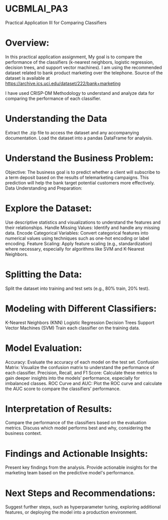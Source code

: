 # UCBMLAI_PA3
Practical Application III for Comparing Classifiers

# Overview: #
In this practical application assignment, My goal is to compare the performance of the classifiers (k-nearest neighbors, logistic regression, decision trees, and support vector machines). I am using the recommended dataset related to bank product marketing over the telephone. Source of the dataset is available at https://archive.ics.uci.edu/dataset/222/bank+marketing

I have used CRISP-DM Methodology to understand and analyze data for comparing the performance of each classifier.

# Understanding the Data #
Extract the .zip file to access the dataset and any accompanying documentation.
Load the dataset into a pandas DataFrame for analysis.

# Understand the Business Problem:
Objective: The business goal is to predict whether a client will subscribe to a term deposit based on the results of telemarketing campaigns.
This prediction will help the bank target potential customers more effectively.
Data Understanding and Preparation:

# Explore the Dataset: 
Use descriptive statistics and visualizations to understand the features and their relationships.
Handle Missing Values: Identify and handle any missing data.
Encode Categorical Variables: Convert categorical features into numerical values using techniques such as one-hot encoding or label encoding.
Feature Scaling: Apply feature scaling (e.g., standardization) where necessary, especially for algorithms like SVM and K-Nearest Neighbors.

# Splitting the Data:
Split the dataset into training and test sets (e.g., 80% train, 20% test).


# Modeling with Different Classifiers:
K-Nearest Neighbors (KNN)
Logistic Regression
Decision Trees
Support Vector Machines (SVM)
Train each classifier on the training data.

# Model Evaluation:
Accuracy: Evaluate the accuracy of each model on the test set.
Confusion Matrix: Visualize the confusion matrix to understand the performance of each classifier.
Precision, Recall, and F1 Score: Calculate these metrics to gain deeper insights into the models’ performance, especially for imbalanced classes.
ROC Curve and AUC: Plot the ROC curve and calculate the AUC score to compare the classifiers’ performance.

# Interpretation of Results:
Compare the performance of the classifiers based on the evaluation metrics.
Discuss which model performs best and why, considering the business context.

# Findings and Actionable Insights:
Present key findings from the analysis.
Provide actionable insights for the marketing team based on the predictive model's performance.

# Next Steps and Recommendations:
Suggest further steps, such as hyperparameter tuning, exploring additional features, or deploying the model into a production environment.
